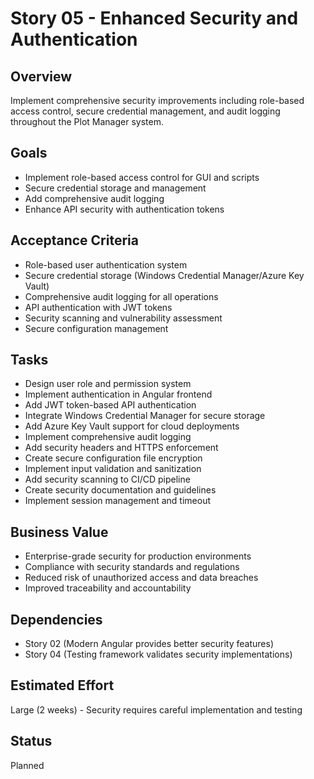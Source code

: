 # Story 05 - Enhanced Security and Authentication

## Overview
Implement comprehensive security improvements including role-based access control, secure credential management, and audit logging throughout the Plot Manager system.

## Goals
- Implement role-based access control for GUI and scripts
- Secure credential storage and management
- Add comprehensive audit logging
- Enhance API security with authentication tokens

## Acceptance Criteria
- Role-based user authentication system
- Secure credential storage (Windows Credential Manager/Azure Key Vault)
- Comprehensive audit logging for all operations
- API authentication with JWT tokens
- Security scanning and vulnerability assessment
- Secure configuration management

## Tasks
- Design user role and permission system
- Implement authentication in Angular frontend
- Add JWT token-based API authentication
- Integrate Windows Credential Manager for secure storage
- Add Azure Key Vault support for cloud deployments
- Implement comprehensive audit logging
- Add security headers and HTTPS enforcement
- Create secure configuration file encryption
- Implement input validation and sanitization
- Add security scanning to CI/CD pipeline
- Create security documentation and guidelines
- Implement session management and timeout

## Business Value
- Enterprise-grade security for production environments
- Compliance with security standards and regulations
- Reduced risk of unauthorized access and data breaches
- Improved traceability and accountability

## Dependencies
- Story 02 (Modern Angular provides better security features)
- Story 04 (Testing framework validates security implementations)

## Estimated Effort
Large (2 weeks) - Security requires careful implementation and testing

## Status
Planned
